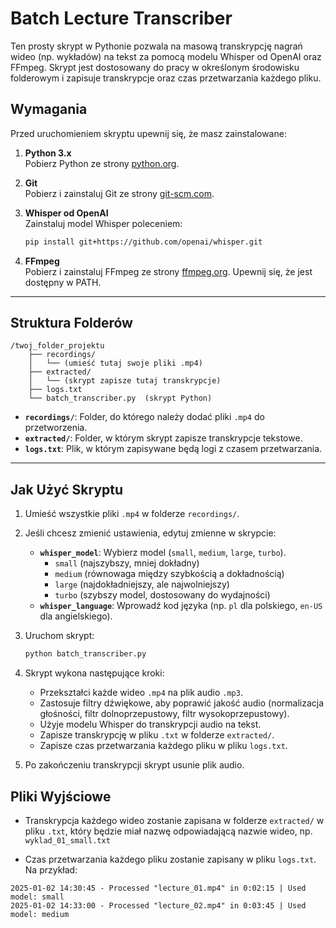 # Batch Lecture Transcriber

Ten prosty skrypt w Pythonie pozwala na masową transkrypcję nagrań wideo (np. wykładów) na tekst za pomocą modelu Whisper od OpenAI oraz FFmpeg. Skrypt jest dostosowany do pracy w określonym środowisku folderowym i zapisuje transkrypcje oraz czas przetwarzania każdego pliku.

## Wymagania

Przed uruchomieniem skryptu upewnij się, że masz zainstalowane:

1. **Python 3.x**  
   Pobierz Python ze strony [python.org](https://www.python.org/downloads/).

2. **Git**  
   Pobierz i zainstaluj Git ze strony [git-scm.com](https://git-scm.com/downloads).

3. **Whisper od OpenAI**  
   Zainstaluj model Whisper poleceniem:

   ```bash
   pip install git+https://github.com/openai/whisper.git
   ```

4. **FFmpeg**  
   Pobierz i zainstaluj FFmpeg ze strony [ffmpeg.org](https://ffmpeg.org/download.html). Upewnij się, że jest dostępny w PATH.

---

## Struktura Folderów

```text
/twoj_folder_projektu
    ├── recordings/
    │   └── (umieść tutaj swoje pliki .mp4)
    ├── extracted/
    │   └── (skrypt zapisze tutaj transkrypcje)
    ├── logs.txt
    └── batch_transcriber.py  (skrypt Python)
```

- **`recordings/`**: Folder, do którego należy dodać pliki `.mp4` do przetworzenia.
- **`extracted/`**: Folder, w którym skrypt zapisze transkrypcje tekstowe.
- **`logs.txt`**: Plik, w którym zapisywane będą logi z czasem przetwarzania.

---

## Jak Użyć Skryptu

1. Umieść wszystkie pliki `.mp4` w folderze `recordings/`.

2. Jeśli chcesz zmienić ustawienia, edytuj zmienne w skrypcie:
   - **`whisper_model`**: Wybierz model (`small`, `medium`, `large`, `turbo`).
        - `small` (najszybszy, mniej dokładny)
        - `medium` (równowaga między szybkością a dokładnością)
        - `large` (najdokładniejszy, ale najwolniejszy)
        - `turbo` (szybszy model, dostosowany do wydajności)
   - **`whisper_language`**: Wprowadź kod języka (np. `pl` dla polskiego, `en-US` dla angielskiego).

3. Uruchom skrypt:

   ```bash
   python batch_transcriber.py
   ```

4. Skrypt wykona następujące kroki:
   - Przekształci każde wideo `.mp4` na plik audio `.mp3`.
   - Zastosuje filtry dźwiękowe, aby poprawić jakość audio (normalizacja głośności, filtr dolnoprzepustowy, filtr wysokoprzepustowy).
   - Użyje modelu Whisper do transkrypcji audio na tekst.
   - Zapisze transkrypcję w pliku `.txt` w folderze `extracted/`.
   - Zapisze czas przetwarzania każdego pliku w pliku `logs.txt`.

5. Po zakończeniu transkrypcji skrypt usunie plik audio.

## Pliki Wyjściowe

- Transkrypcja każdego wideo zostanie zapisana w folderze `extracted/` w pliku `.txt`, który będzie miał nazwę odpowiadającą nazwie wideo, np.  
  `wyklad_01_small.txt`

- Czas przetwarzania każdego pliku zostanie zapisany w pliku `logs.txt`. Na przykład:

```text
2025-01-02 14:30:45 - Processed "lecture_01.mp4" in 0:02:15 | Used model: small
2025-01-02 14:33:00 - Processed "lecture_02.mp4" in 0:03:45 | Used model: medium
```
